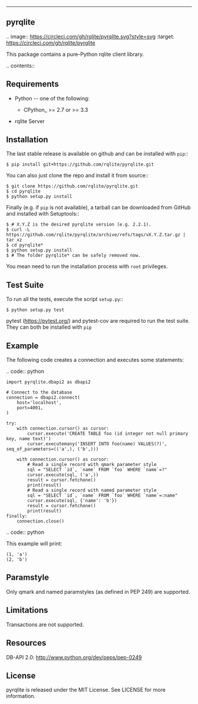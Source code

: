 -------------
pyrqlite
-------------

.. image:: https://circleci.com/gh/rqlite/pyrqlite.svg?style=svg
    :target: https://circleci.com/gh/rqlite/pyrqlite

This package contains a pure-Python rqlite client library.

.. contents::

Requirements
-------------

* Python -- one of the following:

  - CPython_ >= 2.7 or >= 3.3

* rqlite Server


Installation
------------

The last stable release is available on github and can be installed with ``pip``::

    $ pip install git+https://github.com/rqlite/pyrqlite.git

You can also just clone the repo and install it from source::

    $ git clone https://github.com/rqlite/pyrqlite.git
    $ cd pyrqlite
    $ python setup.py install

Finally (e.g. if ``pip`` is not available), a tarball can be downloaded
from GitHub and installed with Setuptools::

    $ # X.Y.Z is the desired pyrqlite version (e.g. 2.2.1).
    $ curl -L https://github.com/rqlite/pyrqlite/archive/refs/tags/vX.Y.Z.tar.gz | tar xz
    $ cd pyrqlite*
    $ python setup.py install
    $ # The folder pyrqlite* can be safely removed now.

You mean need to run the installation process with ``root`` privileges.

Test Suite
----------

To run all the tests, execute the script ``setup.py``::

    $ python setup.py test

pytest (https://pytest.org/) and pytest-cov are required to run the test
suite. They can both be installed with ``pip``

Example
-------

The following code creates a connection and executes some statements:

.. code:: python

    import pyrqlite.dbapi2 as dbapi2

    # Connect to the database
    connection = dbapi2.connect(
        host='localhost',
        port=4001,
    )

    try:
        with connection.cursor() as cursor:
            cursor.execute('CREATE TABLE foo (id integer not null primary key, name text)')
            cursor.executemany('INSERT INTO foo(name) VALUES(?)', seq_of_parameters=(('a',), ('b',)))

        with connection.cursor() as cursor:
            # Read a single record with qmark parameter style
            sql = "SELECT `id`, `name` FROM `foo` WHERE `name`=?"
            cursor.execute(sql, ('a',))
            result = cursor.fetchone()
            print(result)
            # Read a single record with named parameter style
            sql = "SELECT `id`, `name` FROM `foo` WHERE `name`=:name"
            cursor.execute(sql, {'name': 'b'})
            result = cursor.fetchone()
            print(result)
    finally:
        connection.close()

.. code:: python

This example will print:


    (1, 'a')
    (2, 'b')
    
Paramstyle
-------------

Only qmark and named paramstyles (as defined in PEP 249) are supported. 

Limitations
-------------
Transactions are not supported.

Resources
-------------
DB-API 2.0: http://www.python.org/dev/peps/pep-0249


License
-------------
pyrqlite is released under the MIT License. See LICENSE for more information.
